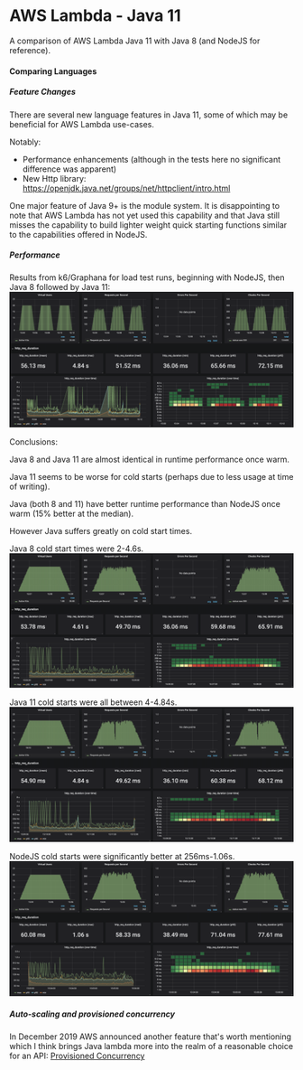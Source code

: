 # AWS Lambda - Java 11
A comparison of AWS Lambda Java 11 with Java 8 (and NodeJS for reference).

#### Comparing Languages

##### Feature Changes
There are several new language features in Java 11, some of which may be beneficial for AWS Lambda
use-cases. 

Notably:
* Performance enhancements (although in the tests here no significant difference was apparent)
* New Http library:
https://openjdk.java.net/groups/net/httpclient/intro.html

One major feature of Java 9+ is the module system. It is disappointing to note that AWS Lambda
has not yet used this capability and that Java still misses the capability to build lighter 
weight quick starting functions similar to the capabilities offered in NodeJS.

##### Performance

Results from k6/Graphana for load test runs, beginning with NodeJS, then Java 8 followed by Java 11:
![k6-results](k6-run.png)

Conclusions:
 
Java 8 and Java 11 are almost identical in runtime performance once warm.

Java 11 seems to be worse for cold starts (perhaps due to less usage at time of writing).

Java (both 8 and 11) have better runtime performance than NodeJS once warm (15% better at the median).

However Java suffers greatly on cold start times. 

Java 8 cold start times were 2-4.6s. 
![k6-results-java8](k6-run-java8.png)

Java 11 cold starts were all between 4-4.84s. 
![k6-results-java11](k6-run-java11.png)

NodeJS cold starts were significantly better at 256ms-1.06s.
![k6-results-node12](k6-run-node12.png)

##### Auto-scaling and provisioned concurrency
In December 2019 AWS announced another feature that's worth mentioning which I think
brings Java lambda more into the realm of a reasonable choice for an API: 
[Provisioned Concurrency](https://aws.amazon.com/about-aws/whats-new/2019/12/aws-lambda-announces-provisioned-concurrency/)
